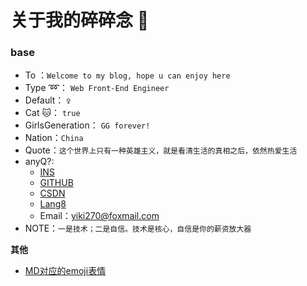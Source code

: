 
# 关于我的碎碎念 :taxi:

### base

- To ：`Welcome to my blog, hope u can enjoy here`
- Type :loop:： `Web Front-End Engineer`
- Default： `♀`
- Cat :cat:： `true`
- GirlsGeneration： `GG forever!`
- Nation：`China`
- Quote：`这个世界上只有一种英雄主义，就是看清生活的真相之后，依然热爱生活`
- anyQ?:
  - [INS](https://instagram.com/yiki270)
  - [GITHUB](https://github.com/Tiffany270)
  - [CSDN](https://blog.csdn.net/qq_38277033)
  - [Lang8](https://lang-8.com/1589676/journals)
  - Email：yiki270@foxmail.com
- NOTE：`一是技术；二是自信。技术是核心，自信是你的薪资放大器`

**其他**

- [MD对应的emoji表情](https://www.webfx.com/tools/emoji-cheat-sheet/)
